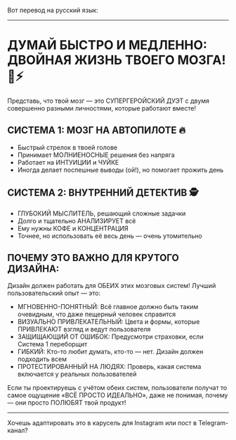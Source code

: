Вот перевод на русский язык:

---

# ДУМАЙ БЫСТРО И МЕДЛЕННО: ДВОЙНАЯ ЖИЗНЬ ТВОЕГО МОЗГА! 🧠⚡

Представь, что твой мозг — это СУПЕРГЕРОЙСКИЙ ДУЭТ с двумя совершенно разными личностями, которые работают вместе!

## СИСТЕМА 1: МОЗГ НА АВТОПИЛОТЕ 🔥

* Быстрый стрелок в твоей голове
* Принимает МОЛНИЕНОСНЫЕ решения без напряга
* Работает на ИНТУИЦИИ и ЧУЙКЕ
* Иногда делает поспешные выводы (ой!), но помогает прожить день

## СИСТЕМА 2: ВНУТРЕННИЙ ДЕТЕКТИВ 🕵️

* ГЛУБОКИЙ МЫСЛИТЕЛЬ, решающий сложные задачки
* Долго и тщательно АНАЛИЗИРУЕТ всё
* Ему нужны КОФЕ и КОНЦЕНТРАЦИЯ
* Точнее, но использовать её весь день — очень утомительно

## ПОЧЕМУ ЭТО ВАЖНО ДЛЯ КРУТОГО ДИЗАЙНА:

Дизайн должен работать для ОБЕИХ этих мозговых систем! Лучший пользовательский опыт — это:

* МГНОВЕННО-ПОНЯТНЫЙ: Всё главное должно быть таким очевидным, что даже пещерный человек справится
* ВИЗУАЛЬНО ПРИВЛЕКАТЕЛЬНЫЙ: Цвета и формы, которые ПРИВЛЕКАЮТ взгляд и ведут пользователя
* ЗАЩИЩАЮЩИЙ ОТ ОШИБОК: Предусмотри страховки, если Система 1 переборщит
* ГИБКИЙ: Кто-то любит думать, кто-то — нет. Дизайн должен подходить всем
* ПРОТЕСТИРОВАННЫЙ НА ЛЮДЯХ: Проверь, какая система включается у реальных пользователей

Если ты проектируешь с учётом обеих систем, пользователи получат то самое ощущение «ВСЁ ПРОСТО ИДЕАЛЬНО», даже не понимая, почему — они просто ПОЛЮБЯТ твой продукт!

---

Хочешь адаптировать это в карусель для Instagram или пост в Telegram-канал?
